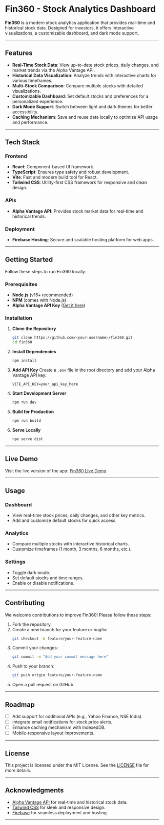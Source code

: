 
# Fin360 - Stock Analytics Dashboard

**Fin360** is a modern stock analytics application that provides real-time and historical stock data. Designed for investors, it offers interactive visualizations, a customizable dashboard, and dark mode support.

---

## Features

- **Real-Time Stock Data**: View up-to-date stock prices, daily changes, and market trends via the Alpha Vantage API.
- **Historical Data Visualization**: Analyze trends with interactive charts for various timeframes.
- **Multi-Stock Comparison**: Compare multiple stocks with detailed visualizations.
- **Customizable Dashboard**: Set default stocks and preferences for a personalized experience.
- **Dark Mode Support**: Switch between light and dark themes for better accessibility.
- **Caching Mechanism**: Save and reuse data locally to optimize API usage and performance.

---

## Tech Stack

### Frontend
- **React**: Component-based UI framework.
- **TypeScript**: Ensures type safety and robust development.
- **Vite**: Fast and modern build tool for React.
- **Tailwind CSS**: Utility-first CSS framework for responsive and clean design.

### APIs
- **Alpha Vantage API**: Provides stock market data for real-time and historical trends.

### Deployment
- **Firebase Hosting**: Secure and scalable hosting platform for web apps.

---

## Getting Started

Follow these steps to run Fin360 locally.

### Prerequisites

- **Node.js** (v16+ recommended)
- **NPM** (comes with Node.js)
- **Alpha Vantage API Key** ([Get it here](https://www.alphavantage.co/support/#api-key))

### Installation

1. **Clone the Repository**
   ```bash
   git clone https://github.com/<your-username>/fin360.git
   cd fin360
   ```

2. **Install Dependencies**
   ```bash
   npm install
   ```

3. **Add API Key**
   Create a `.env` file in the root directory and add your Alpha Vantage API key:
   ```
   VITE_API_KEY=your_api_key_here
   ```

4. **Start Development Server**
   ```bash
   npm run dev
   ```

5. **Build for Production**
   ```bash
   npm run build
   ```

6. **Serve Locally**
   ```bash
   npx serve dist
   ```

---

## Live Demo

Visit the live version of the app: [Fin360 Live Demo](https://your-app-name.web.app)

---

## Usage

### Dashboard
- View real-time stock prices, daily changes, and other key metrics.
- Add and customize default stocks for quick access.

### Analytics
- Compare multiple stocks with interactive historical charts.
- Customize timeframes (1 month, 3 months, 6 months, etc.).

### Settings
- Toggle dark mode.
- Set default stocks and time ranges.
- Enable or disable notifications.

---

## Contributing

We welcome contributions to improve Fin360! Please follow these steps:

1. Fork the repository.
2. Create a new branch for your feature or bugfix:
   ```bash
   git checkout -b feature/your-feature-name
   ```
3. Commit your changes:
   ```bash
   git commit -m "Add your commit message here"
   ```
4. Push to your branch:
   ```bash
   git push origin feature/your-feature-name
   ```
5. Open a pull request on GitHub.

---

## Roadmap

- [ ] Add support for additional APIs (e.g., Yahoo Finance, NSE India).
- [ ] Integrate email notifications for stock price alerts.
- [ ] Enhance caching mechanism with IndexedDB.
- [ ] Mobile-responsive layout improvements.

---

## License

This project is licensed under the MIT License. See the [LICENSE](LICENSE) file for more details.

---

## Acknowledgments

- [Alpha Vantage API](https://www.alphavantage.co/) for real-time and historical stock data.
- [Tailwind CSS](https://tailwindcss.com/) for sleek and responsive design.
- [Firebase](https://firebase.google.com/) for seamless deployment and hosting.

---
